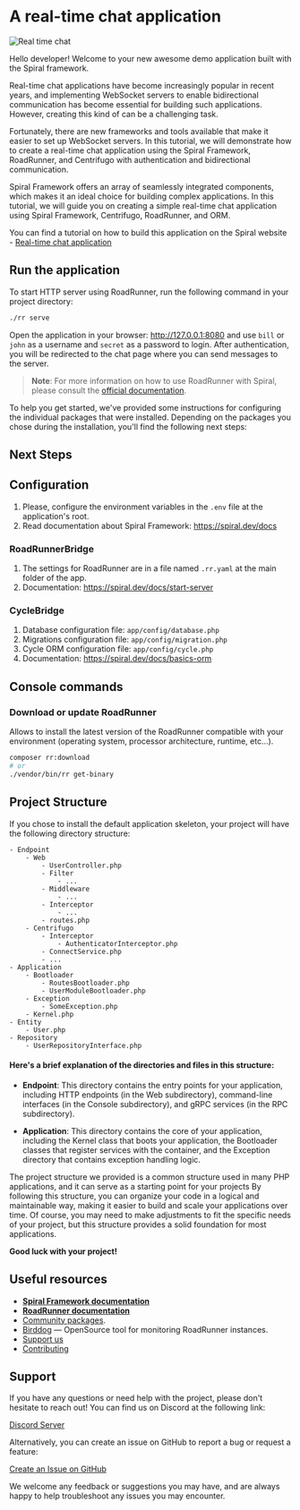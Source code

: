 # A real-time chat application

![Real time chat](https://user-images.githubusercontent.com/773481/231367651-38986905-b9ab-41ef-b904-2c752c0fa5dd.jpg)

Hello developer! Welcome to your new awesome demo application built with the Spiral framework.

Real-time chat applications have become increasingly popular in recent years, and implementing WebSocket servers to
enable bidirectional communication has become essential for building such applications. However, creating this kind of
can be a challenging task.

Fortunately, there are new frameworks and tools available that make it easier to set up WebSocket servers. In this
tutorial, we will demonstrate how to create a real-time chat application using the Spiral Framework, RoadRunner, and
Centrifugo with authentication and bidirectional communication.

Spiral Framework offers an array of seamlessly integrated components, which makes it an ideal choice for building
complex applications. In this tutorial, we will guide you on creating a simple real-time chat application using Spiral
Framework, Centrifugo, RoadRunner, and ORM.

You can find a tutorial on how to build this application on the Spiral
website - [Real-time chat application](https://spiral.dev/docs/cookbook-simple-chat)

## Run the application

To start HTTP server using RoadRunner, run the following command in your project directory:

```bash
./rr serve
```

Open the application in your browser: http://127.0.0.1:8080 and use `bill` or `john` as a username and `secret` as a
password to login. After authentication, you will be redirected to the chat page where you can send messages to the
server.

> **Note**:
> For more information on how to use RoadRunner with Spiral, please consult
> the [official documentation](https://spiral.dev/docs/start-server).


To help you get started, we've provided some instructions for configuring the individual packages that were installed.
Depending on the packages you chose during the installation, you'll find the following next steps:

## Next Steps

## Configuration

1. Please, configure the environment variables in the `.env` file at the application's root.
2. Read documentation about Spiral Framework: https://spiral.dev/docs

### RoadRunnerBridge

1. The settings for RoadRunner are in a file named `.rr.yaml` at the main folder of the app.
2. Documentation: https://spiral.dev/docs/start-server

### CycleBridge

1. Database configuration file: `app/config/database.php`
2. Migrations configuration file: `app/config/migration.php`
3. Cycle ORM configuration file: `app/config/cycle.php`
4. Documentation: https://spiral.dev/docs/basics-orm

## Console commands

### Download or update RoadRunner

Allows to install the latest version of the RoadRunner compatible with your environment (operating system, processor
architecture, runtime, etc...).

```bash
composer rr:download
# or
./vendor/bin/rr get-binary
```

## Project Structure

If you chose to install the default application skeleton, your project will have the following directory structure:

```
- Endpoint
    - Web
        - UserController.php
        - Filter
            - ...
        - Middleware
            - ...
        - Interceptor
            - ...
        - routes.php
    - Centrifugo
        - Interceptor
            - AuthenticatorInterceptor.php
        - ConnectService.php
        - ...
- Application
    - Bootloader
        - RoutesBootloader.php
        - UserModuleBootloader.php
    - Exception
        - SomeException.php
    - Kernel.php
- Entity
    - User.php
- Repository
    - UserRepositoryInterface.php
```

#### Here's a brief explanation of the directories and files in this structure:

- **Endpoint**: This directory contains the entry points for your application, including HTTP endpoints (in the Web
  subdirectory), command-line interfaces (in the Console subdirectory), and gRPC services (in the RPC subdirectory).

- **Application**: This directory contains the core of your application, including the Kernel class that boots your
  application, the Bootloader classes that register services with the container, and the Exception directory that
  contains exception handling logic.

The project structure we provided is a common structure used in many PHP applications, and it can serve as a starting
point for your projects By following this structure, you can organize your code in a logical and maintainable
way, making it easier to build and scale your applications over time. Of course, you may need to make adjustments to fit
the specific needs of your project, but this structure provides a solid foundation for most applications.

**Good luck with your project!**

## Useful resources

- [**Spiral Framework documentation**](https://spiral.dev/docs)
- [**RoadRunner documentation**](https://roadrunner.dev/docs)
- [Community packages](https://github.com/spiral-packages).
- [Birddog](https://github.com/roadrunner-server/birddog) — OpenSource tool for monitoring RoadRunner instances.
- [Support us](https://github.com/sponsors/roadrunner-server)
- [Contributing](https://spiral.dev/docs/about-contributing/)

## Support

If you have any questions or need help with the project, please don't hesitate to reach out! You can find us on Discord
at the following link:

[Discord Server](https://discord.gg/TFeEmCs)

Alternatively, you can create an issue on GitHub to report a bug or request a feature:

[Create an Issue on GitHub](https://github.com/spiral/framework/issues/new/choose)

We welcome any feedback or suggestions you may have, and are always happy to help troubleshoot any issues you may
encounter.
